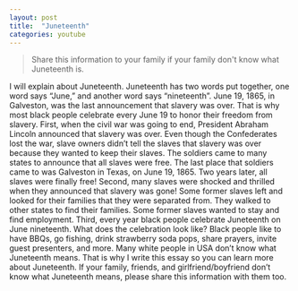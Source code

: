 ```yaml
---
layout: post
title:  "Juneteenth"
categories: youtube
---
```


>  Share this information to your family if your family don't know what Juneteenth is.

I will explain about Juneteenth. Juneteenth has two words put together, one word says “June,” and another word says “nineteenth”. June 19, 1865, in Galveston, was the last announcement that slavery was over. That is why most black people celebrate every June 19 to honor their freedom from slavery.
First, when the civil war was going to end, President Abraham Lincoln announced that slavery was over. Even though the Confederates lost the war, slave owners didn’t tell the slaves that slavery was over because they wanted to keep their slaves. The soldiers came to many states to announce that all slaves were free. The last place that soldiers came to was Galveston in Texas, on June 19, 1865. Two years later, all slaves were finally free!
 Second, many slaves were shocked and thrilled when they announced that slavery was gone! Some former slaves left and looked for their families that they were separated from. They walked to other states to find their families. Some former slaves wanted to stay and find employment. 
Third, every year black people celebrate Juneteenth on June nineteenth. What does the celebration look like? Black people like to have BBQs, go fishing, drink strawberry soda pops, share prayers, invite guest presenters, and more. 
Many white people in USA don’t know what Juneteenth means. That is why I write this essay so you can learn more about Juneteenth. If your family, friends, and girlfriend/boyfriend don’t know what Juneteenth means, please share this information with them too.
